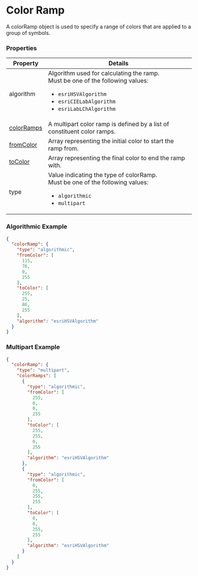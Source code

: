 # Color Ramp

A colorRamp object is used to specify a range of colors that are applied to a group of symbols.

### Properties

| Property | Details
| --- | ---
| algorithm | Algorithm used for calculating the ramp.<br>Must be one of the following values:<ul><li>`esriHSVAlgorithm`</li><li>`esriCIELabAlgorithm`</li><li>`esriLabLChAlgorithm`</li></ul>
| [colorRamps](colorRamp.md) | A multipart color ramp is defined by a list of constituent color ramps.
| [fromColor](color.md) | Array representing the initial color to start the ramp from.
| [toColor](color.md) | Array representing the final color to end the ramp with.
| type | Value indicating the type of colorRamp.<br>Must be one of the following values:<ul><li>`algorithmic`</li><li>`multipart`</li></ul>


### Algorithmic Example

```json
{
  "colorRamp": {
    "type": "algorithmic",
    "fromColor": [
      115,
      76,
      0,
      255
    ],
    "toColor": [
      255,
      25,
      86,
      255
    ],
    "algorithm": "esriHSVAlgorithm"
  }
}
```
### Multipart Example

```json
{
  "colorRamp": {
    "type": "multipart",
    "colorRamps": [
      {
        "type": "algorithmic",
        "fromColor": [
          255,
          0,
          0,
          255
        ],
        "toColor": [
          255,
          255,
          0,
          255
        ],
        "algorithm": "esriHSVAlgorithm"
      },
      {
        "type": "algorithmic",
        "fromColor": [
          0,
          255,
          255,
          255
        ],
        "toColor": [
          0,
          0,
          255,
          255
        ],
        "algorithm": "esriHSVAlgorithm"
      }
    ]
  }
}
```

